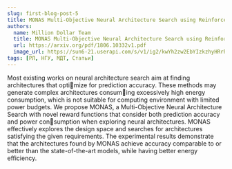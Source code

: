 ```yaml
---
slug: first-blog-post-5
title: MONAS Multi-Objective Neural Architecture Search using Reinforcement Learning
authors:
  name: Million Dollar Team
  title: MONAS Multi-Objective Neural Architecture Search using Reinforcement Learning
  url: https://arxiv.org/pdf/1806.10332v1.pdf
  image_url: https://sun6-21.userapi.com/s/v1/ig2/kwYh2zw2EbYIzkzhyHRrhIAn-1nU7XtRSibAQQJq4tQZUwcK4omrzjK8IXLxAUZlwYhPaQk3Ngxh8z4cOSlixcGb.jpg?size=991x991&quality=96&crop=16,0,991,991&ava=1
tags: [РЛ, НГУ, МДТ, Статьи]
---
```


Most existing works on neural architecture search aim at finding architectures that optimize for prediction accuracy. These methods may generate complex architectures consuming excessively high energy consumption, which is not suitable for computing environment
with limited power budgets. We propose MONAS, a Multi-Objective Neural Architecture
Search with novel reward functions that consider both prediction accuracy and power consumption when exploring neural architectures. MONAS effectively explores the design
space and searches for architectures satisfying the given requirements. The experimental
results demonstrate that the architectures found by MONAS achieve accuracy comparable
to or better than the state-of-the-art models, while having better energy efficiency.